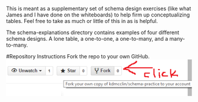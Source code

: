 This is meant as a supplementary set of schema design exercises (like what James and I have done on the whiteboards) to help firm up conceptualizing tables.  Feel free to take as much or little of this in as is helpful.  

The schema-explanations directory contains examples of four different schema designs.  A lone table, a one-to-one, a one-to-many, and a many-to-many.

#Repository Instructions
Fork the repo to your own GitHub.
![Fork me](forkimage.png)